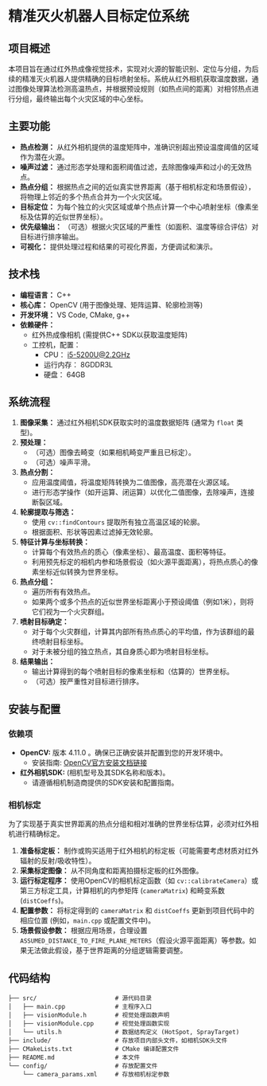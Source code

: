 # 精准灭火机器人目标定位系统

## 项目概述

本项目旨在通过红外热成像视觉技术，实现对火源的智能识别、定位与分组，为后续的精准灭火机器人提供精确的目标喷射坐标。系统从红外相机获取温度数据，通过图像处理算法检测高温热点，并根据预设规则（如热点间的距离）对相邻热点进行分组，最终输出每个火灾区域的中心坐标。

## 主要功能

*   **热点检测：** 从红外相机提供的温度矩阵中，准确识别超出预设温度阈值的区域作为潜在火源。
*   **噪声过滤：** 通过形态学处理和面积阈值过滤，去除图像噪声和过小的无效热点。
*   **热点分组：** 根据热点之间的近似真实世界距离（基于相机标定和场景假设），将物理上邻近的多个热点合并为一个火灾区域。
*   **目标定位：** 为每个独立的火灾区域或单个热点计算一个中心喷射坐标（像素坐标及估算的近似世界坐标）。
*   **优先级输出：** （可选）根据火灾区域的严重性（如面积、温度等综合评估）对目标进行排序输出。
*   **可视化：** 提供处理过程和结果的可视化界面，方便调试和演示。

## 技术栈

*   **编程语言：** C++
*   **核心库：** OpenCV (用于图像处理、矩阵运算、轮廓检测等)
*   **开发环境：** VS Code, CMake, g++
*   **依赖硬件：**
    *   红外热成像相机 (需提供C++ SDK以获取温度矩阵)
    *   工控机，配置： 
        *   CPU：   i5-5200U@2.2GHz
        *   运行内存：   8GDDR3L
        *   硬盘：  64GB

## 系统流程

1.  **图像采集：** 通过红外相机SDK获取实时的温度数据矩阵 (通常为 `float` 类型)。
2.  **预处理：**
    *   （可选）图像去畸变（如果相机畸变严重且已标定）。
    *   （可选）噪声平滑。
3.  **热点分割：**
    *   应用温度阈值，将温度矩阵转换为二值图像，高亮潜在火源区域。
    *   进行形态学操作（如开运算、闭运算）以优化二值图像，去除噪声，连接断裂区域。
4.  **轮廓提取与筛选：**
    *   使用 `cv::findContours` 提取所有独立高温区域的轮廓。
    *   根据面积、形状等因素过滤掉无效轮廓。
5.  **特征计算与坐标转换：**
    *   计算每个有效热点的质心（像素坐标）、最高温度、面积等特征。
    *   利用预先标定的相机内参和场景假设（如火源平面距离），将热点质心的像素坐标近似转换为世界坐标。
6.  **热点分组：**
    *   遍历所有有效热点。
    *   如果两个或多个热点的近似世界坐标距离小于预设阈值（例如1米），则将它们视为一个火灾群组。
7.  **喷射目标确定：**
    *   对于每个火灾群组，计算其内部所有热点质心的平均值，作为该群组的最终喷射目标坐标。
    *   对于未被分组的独立热点，其自身质心即为喷射目标坐标。
8.  **结果输出：**
    *   输出计算得到的每个喷射目标的像素坐标和（估算的）世界坐标。
    *   （可选）按严重性对目标进行排序。

## 安装与配置

### 依赖项

*   **OpenCV:** 版本 4.11.0 。确保已正确安装并配置到您的开发环境中。
    *   安装指南: [OpenCV官方安装文档链接](https://docs.opencv.org/master/d0/d3d/tutorial_general_install.html)
*   **红外相机SDK:** (相机型号及其SDK名称和版本)。
    *   请遵循相机制造商提供的SDK安装和配置指南。

### 相机标定

为了实现基于真实世界距离的热点分组和相对准确的世界坐标估算，必须对红外相机进行精确标定。

1.  **准备标定板：** 制作或购买适用于红外相机的标定板（可能需要考虑材质对红外辐射的反射/吸收特性）。
2.  **采集标定图像：** 从不同角度和距离拍摄标定板的红外图像。
3.  **运行标定程序：** 使用OpenCV的相机标定函数（如 `cv::calibrateCamera`）或第三方标定工具，计算相机的内参矩阵 (`cameraMatrix`) 和畸变系数 (`distCoeffs`)。
4.  **配置参数：** 将标定得到的 `cameraMatrix` 和 `distCoeffs` 更新到项目代码中的相应位置 (例如，`main.cpp` 或配置文件中)。
5.  **场景假设参数：** 根据应用场景，合理设置 `ASSUMED_DISTANCE_TO_FIRE_PLANE_METERS`（假设火源平面距离）等参数。如果无法做此假设，基于世界距离的分组逻辑需要调整。


## 代码结构

```
├── src/                      # 源代码目录
│   ├── main.cpp              # 主程序入口
│   ├── visionModule.h        # 视觉处理函数声明
│   ├── visionModule.cpp      # 视觉处理函数实现
│   └── utils.h               # 数据结构定义 (HotSpot, SprayTarget)
├── include/                  # 存放项目内部头文件，如相机SDK头文件
├── CMakeLists.txt            # CMake 编译配置文件
├── README.md                 # 本文件
└── config/                   # 存放配置文件
    └── camera_params.xml     # 存放相机标定参数
```